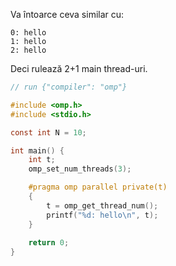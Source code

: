 Va întoarce ceva similar cu:
```
0: hello
1: hello
2: hello
```

Deci rulează 2+1 main thread-uri.

```c
// run {"compiler": "omp"}

#include <omp.h>
#include <stdio.h>

const int N = 10;

int main() {
	int t;
	omp_set_num_threads(3);

	#pragma omp parallel private(t)
	{
		t = omp_get_thread_num();
		printf("%d: hello\n", t);
	}
	
	return 0;
}

```